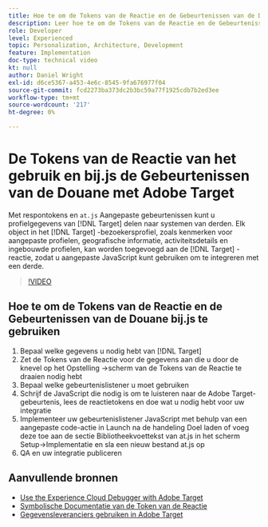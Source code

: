 ```yaml
---
title: Hoe te om de Tokens van de Reactie en de Gebeurtenissen van de Douane bij.js te gebruiken
description: Leer hoe te om de Tokens van de Reactie en de Gebeurtenissen van de Douane te gebruiken at.js om profielinformatie van Doel aan derdesystemen te delen.
role: Developer
level: Experienced
topic: Personalization, Architecture, Development
feature: Implementation
doc-type: technical video
kt: null
author: Daniel Wright
exl-id: d6ce5367-a453-4e6c-8545-9fa676977f04
source-git-commit: fcd2273ba373dc2b3bc59a77f1925cdb7b2ed3ee
workflow-type: tm+mt
source-wordcount: '217'
ht-degree: 0%

---
```


# De Tokens van de Reactie van het gebruik en bij.js de Gebeurtenissen van de Douane met Adobe Target

Met respontokens en `at.js` Aangepaste gebeurtenissen kunt u profielgegevens van [!DNL Target] delen naar systemen van derden. Elk object in het [!DNL Target] -bezoekersprofiel, zoals kenmerken voor aangepaste profielen, geografische informatie, activiteitsdetails en ingebouwde profielen, kan worden toegevoegd aan de [!DNL Target] -reactie, zodat u aangepaste JavaScript kunt gebruiken om te integreren met een derde.

>[!VIDEO](https://video.tv.adobe.com/v/23253/?quality=12)

## Hoe te om de Tokens van de Reactie en de Gebeurtenissen van de Douane bij.js te gebruiken

1. Bepaal welke gegevens u nodig hebt van [!DNL Target]
1. Zet de Tokens van de Reactie voor de gegevens aan die u door de knevel op het Opstelling ->scherm van de Tokens van de Reactie te draaien nodig hebt
1. Bepaal welke gebeurtenislistener u moet gebruiken
1. Schrijf de JavaScript die nodig is om te luisteren naar de Adobe Target-gebeurtenis, lees de reactietokens en doe wat u nodig hebt voor uw integratie
1. Implementeer uw gebeurtenislistener JavaScript met behulp van een aangepaste code-actie in Launch na de handeling Doel laden of voeg deze toe aan de sectie Bibliotheekvoettekst van at.js in het scherm Setup->Implementatie en sla een nieuw bestand at.js op
1. QA en uw integratie publiceren

## Aanvullende bronnen

* [Use the Experience Cloud Debugger with Adobe Target](../troubleshooting/troubleshoot-with-the-experience-cloud-debugger.md)
* [ Symbolische Documentatie van de Token van de Reactie ](https://experienceleague.adobe.com/docs/target/using/administer/response-tokens.html?lang=en)
* [Gegevensleveranciers gebruiken in Adobe Target](use-data-providers-to-integrate-third-party-data.md)
